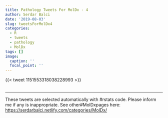 ```yaml
---
title: Pathology Tweets For MolDx - 4
author: Serdar Balci
date: '2019-08-03'
slug: tweetsForMolDx4
categories:
  - R
  - tweets
  - pathology
  - MolDx
tags: []
image:
  caption: ''
  focal_point: ''
---
```



{{< tweet 1151553318038228993 >}}
<br>
<br>
<hr>


These tweets are selected automatically with #rstats code. Please inform me if any is inappropriate.
See other#MolDxpages here: https://serdarbalci.netlify.com/categories/MolDx/
